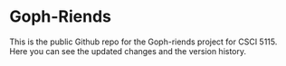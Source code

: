 # Goph-Riends

This is the public Github repo for the Goph-riends project for CSCI 5115. 
Here you can see the updated changes and the version history. 


